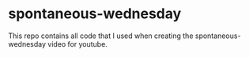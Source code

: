 # spontaneous-wednesday

This repo contains all code that I used when creating the spontaneous-wednesday video for youtube.
